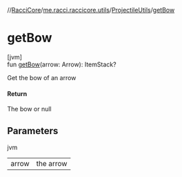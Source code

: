 //[RacciCore](../../../index.md)/[me.racci.raccicore.utils](../index.md)/[ProjectileUtils](index.md)/[getBow](get-bow.md)

# getBow

[jvm]\
fun [getBow](get-bow.md)(arrow: Arrow): ItemStack?

Get the bow of an arrow

#### Return

The bow or null

## Parameters

jvm

| | |
|---|---|
| arrow | the arrow |
